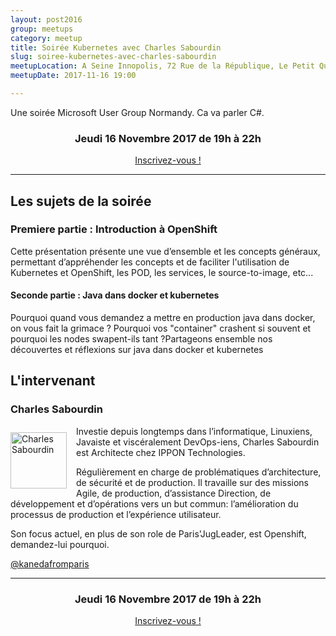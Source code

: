 ```yaml
---
layout: post2016
group: meetups
category: meetup
title: Soirée Kubernetes avec Charles Sabourdin
slug: soiree-kubernetes-avec-charles-sabourdin
meetupLocation: A Seine Innopolis, 72 Rue de la République, Le Petit Quevilly
meetupDate: 2017-11-16 19:00

---
```


Une soirée Microsoft User Group Normandy. Ca va parler C#.

<div style="text-align: center;">
  <h3>Jeudi 16 Novembre 2017 de 19h à 22h</h3>
  <p>
    <a class="button" target="_blank" href="http://meetu.ps/3fmWXY">
      Inscrivez-vous !
    </a>
  </p>
</div>

----

## Les sujets de la soirée

### Premiere partie : Introduction à OpenShift

Cette présentation présente une vue d’ensemble et les concepts généraux, permettant d’appréhender les concepts et de faciliter l'utilisation de Kubernetes et OpenShift, les POD, les services, le source-to-image, etc...

#### Seconde partie : Java dans docker et kubernetes

Pourquoi quand vous demandez a mettre en production java dans docker, on vous fait la grimace ? Pourquoi vos "container" crashent si souvent et pourquoi les nodes swapent-ils tant ?Partageons ensemble nos découvertes et réflexions sur java dans docker et kubernetes
## L'intervenant

### Charles Sabourdin

<img src="https://pbs.twimg.com/profile_images/852073008772648960/OHbbEu8Y_400x400.jpg" alt="Charles Sabourdin" width="90" style="float: left; margin: 10px 15px 0px 0px;"/>

<p style="overflow: auto;">Investie depuis longtemps dans l’informatique, Linuxiens, Javaiste et viscéralement DevOps-iens, Charles Sabourdin est Architecte chez IPPON Technologies. 

Régulièrement en charge de problématiques d’architecture, de sécurité et de production. Il travaille sur des missions Agile, de production, d’assistance Direction, de développement et d’opérations vers un but commun: l’amélioration du processus de production et l’expérience utilisateur.

Son focus actuel, en plus de son role de Paris'JugLeader, est Openshift, demandez-lui pourquoi.</p>

<a href="https://twitter.com/kanedafromparis">@kanedafromparis</a>

----

<div style="text-align: center;">
  <h3>Jeudi 16 Novembre 2017 de 19h à 22h</h3>
    <p>
      <a class="button" target="_blank" href="http://meetu.ps/3fmWXY">
        Inscrivez-vous !
      </a>
    </p>  
</div>
